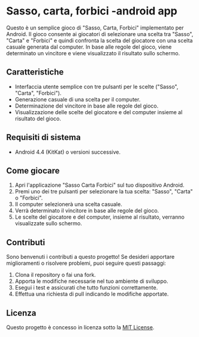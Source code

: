 # Sasso, carta, forbici -android app

Questo è un semplice gioco di "Sasso, Carta, Forbici" implementato per Android. Il gioco consente ai giocatori di selezionare una scelta tra "Sasso", "Carta" e "Forbici" e quindi confronta la scelta del giocatore con una scelta casuale generata dal computer. In base alle regole del gioco, viene determinato un vincitore e viene visualizzato il risultato sullo schermo.

## Caratteristiche

- Interfaccia utente semplice con tre pulsanti per le scelte ("Sasso", "Carta", "Forbici").
- Generazione casuale di una scelta per il computer.
- Determinazione del vincitore in base alle regole del gioco.
- Visualizzazione delle scelte del giocatore e del computer insieme al risultato del gioco.

## Requisiti di sistema

- Android 4.4 (KitKat) o versioni successive.

## Come giocare

1. Apri l'applicazione "Sasso Carta Forbici" sul tuo dispositivo Android.
2. Premi uno dei tre pulsanti per selezionare la tua scelta: "Sasso", "Carta" o "Forbici".
3. Il computer selezionerà una scelta casuale.
4. Verrà determinato il vincitore in base alle regole del gioco.
5. Le scelte del giocatore e del computer, insieme al risultato, verranno visualizzate sullo schermo.

## Contributi

Sono benvenuti i contributi a questo progetto! Se desideri apportare miglioramenti o risolvere problemi, puoi seguire questi passaggi:

1. Clona il repository o fai una fork.
2. Apporta le modifiche necessarie nel tuo ambiente di sviluppo.
3. Esegui i test e assicurati che tutto funzioni correttamente.
4. Effettua una richiesta di pull indicando le modifiche apportate.

## Licenza

Questo progetto è concesso in licenza sotto la [MIT License](LICENSE).

